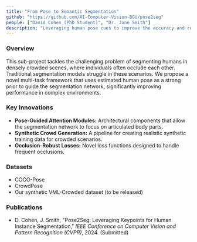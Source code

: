 ```yaml
---
title: "From Pose to Semantic Segmentation"
github: "https://github.com/AI-Computer-Vision-BGU/pose2seg"
people: ["David Cohen (PhD Student)", "Dr. Jane Smith"]
description: "Leveraging human pose cues to improve the accuracy and robustness of human semantic segmentation in crowded scenes."
---
```

### Overview
This sub-project tackles the challenging problem of segmenting humans in densely crowded scenes, where individuals often occlude each other. Traditional segmentation models struggle in these scenarios. We propose a novel multi-task framework that uses estimated human pose as a strong prior to guide the segmentation network, significantly improving performance in complex environments.

### Key Innovations
- **Pose-Guided Attention Modules:** Architectural components that allow the segmentation network to focus on articulated body parts.
- **Synthetic Crowd Generation:** A pipeline for creating realistic synthetic training data for crowded scenarios.
- **Occlusion-Robust Losses:** Novel loss functions designed to handle frequent occlusions.

### Datasets
- COCO-Pose
- CrowdPose
- Our synthetic VML-Crowded dataset (to be released)

### Publications
- D. Cohen, J. Smith, "Pose2Seg: Leveraging Keypoints for Human Instance Segmentation," *IEEE Conference on Computer Vision and Pattern Recognition (CVPR)*, 2024. (Submitted)